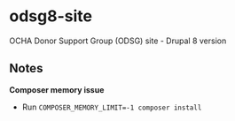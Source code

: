 # odsg8-site

OCHA Donor Support Group (ODSG) site - Drupal 8 version

## Notes

**Composer memory issue**

- Run `COMPOSER_MEMORY_LIMIT=-1 composer install`
